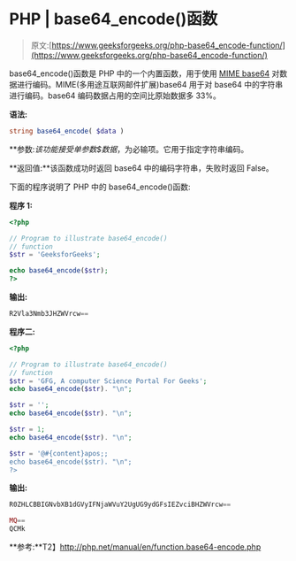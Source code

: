 # PHP | base64_encode()函数

> 原文:[https://www.geeksforgeeks.org/php-base64_encode-function/](https://www.geeksforgeeks.org/php-base64_encode-function/)

base64_encode()函数是 PHP 中的一个内置函数，用于使用 [MIME base64](https://en.wikipedia.org/wiki/Base64#MIME) 对数据进行编码。MIME(多用途互联网邮件扩展)base64 用于对 base64 中的字符串进行编码。base64 编码数据占用的空间比原始数据多 33%。

**语法:**

```php
string base64_encode( $data )
```

**参数:**该功能接受单参数*$数据*，为必输项。它用于指定字符串编码。

**返回值:**该函数成功时返回 base64 中的编码字符串，失败时返回 False。

下面的程序说明了 PHP 中的 base64_encode()函数:

**程序 1:**

```php
<?php

// Program to illustrate base64_encode()
// function
$str = 'GeeksforGeeks';

echo base64_encode($str);
?>
```

**输出:**

```php
R2Vla3Nmb3JHZWVrcw==

```

**程序二:**

```php
<?php

// Program to illustrate base64_encode()
// function
$str = 'GFG, A computer Science Portal For Geeks';
echo base64_encode($str). "\n";

$str = '';
echo base64_encode($str). "\n";

$str = 1;
echo base64_encode($str). "\n";

$str = '@#{content}apos;;
echo base64_encode($str). "\n";
?>
```

**输出:**

```php
R0ZHLCBBIGNvbXB1dGVyIFNjaWVuY2UgUG9ydGFsIEZvciBHZWVrcw==

MQ==
QCMk

```

**参考:**T2】http://php.net/manual/en/function.base64-encode.php